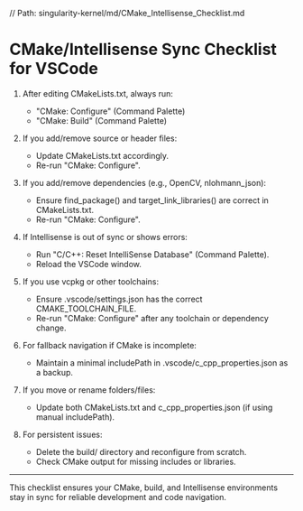 // Path: singularity-kernel/md/CMake_Intellisense_Checklist.md
# CMake/Intellisense Sync Checklist for VSCode

1. After editing CMakeLists.txt, always run:
   - "CMake: Configure" (Command Palette)
   - "CMake: Build" (Command Palette)

2. If you add/remove source or header files:
   - Update CMakeLists.txt accordingly.
   - Re-run "CMake: Configure".

3. If you add/remove dependencies (e.g., OpenCV, nlohmann_json):
   - Ensure find_package() and target_link_libraries() are correct in CMakeLists.txt.
   - Re-run "CMake: Configure".

4. If Intellisense is out of sync or shows errors:
   - Run "C/C++: Reset IntelliSense Database" (Command Palette).
   - Reload the VSCode window.

5. If you use vcpkg or other toolchains:
   - Ensure .vscode/settings.json has the correct CMAKE_TOOLCHAIN_FILE.
   - Re-run "CMake: Configure" after any toolchain or dependency change.

6. For fallback navigation if CMake is incomplete:
   - Maintain a minimal includePath in .vscode/c_cpp_properties.json as a backup.

7. If you move or rename folders/files:
   - Update both CMakeLists.txt and c_cpp_properties.json (if using manual includePath).

8. For persistent issues:
   - Delete the build/ directory and reconfigure from scratch.
   - Check CMake output for missing includes or libraries.

---

This checklist ensures your CMake, build, and Intellisense environments stay in sync for reliable development and code navigation.
